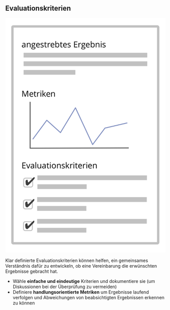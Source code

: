 ## Evaluationskriterien

![right,fit](img/templates/outcome-and-criteria.png)

Klar definierte Evaluationskriterien können helfen, ein gemeinsames Verständnis dafür zu entwickeln, ob eine Vereinbarung die erwünschten Ergebnisse gebracht hat.

- Wähle **einfache und eindeutige** Kriterien und dokumentiere sie (um Diskussionen bei der Überprüfung zu vermeiden)
- Definiere **handlungsorientierte Metriken** um Ergebnisse laufend verfolgen und Abweichungen von beabsichtigten Ergebnissen erkennen zu können